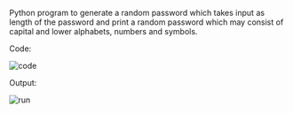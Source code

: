 Python program to generate a random password which takes input as length of the password and print a random password which may consist of capital and lower alphabets, numbers and symbols.

Code: 

![code](https://user-images.githubusercontent.com/94005086/143911521-e738e56b-1ac7-4f30-ba6b-fc82abdc9767.PNG)

Output:

![run](https://user-images.githubusercontent.com/94005086/143911535-be8ec714-80bb-44be-927e-7b6bf91d862a.PNG)
